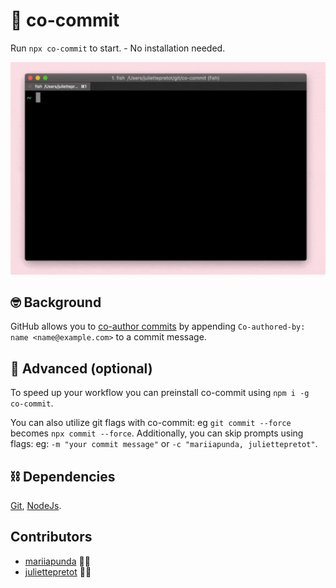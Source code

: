 # 🤝 co-commit

Run `npx co-commit` to start. - No installation needed.

![screenshot of using gif co-commit](screenshot.gif)

## 🤓 Background

GitHub allows you to [co-author commits](https://help.github.com/articles/creating-a-commit-with-multiple-authors/) by appending `Co-authored-by: name <name@example.com>` to a commit message.

## 🧠 Advanced (optional)

To speed up your workflow you can preinstall co-commit using `npm i -g co-commit`.

You can also utilize git flags with co-commit: eg `git commit --force` becomes `npx commit --force`. Additionally, you can skip prompts using flags: eg: `-m "your commit message"` or `-c "mariiapunda, juliettepretot"`.

## ⛓ Dependencies

[Git](https://git-scm.com/), [NodeJs](https://nodejs.org/en/).

## Contributors

- [mariiapunda](https://github.com/MariiaPunda) 👩‍💻
- [juliettepretot](https://github.com/juliettepretot) 👩‍💻
